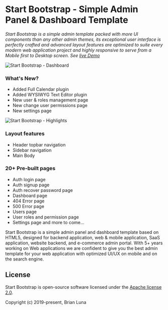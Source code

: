 # Start Bootstrap - Simple Admin Panel & Dashboard Template
*Start Bootstrap is a simple admin template packed with more UI components than any other admin themes, its exceptional user interface is perfectly crafted and advanced layout features are optimized to suite every modern web application project and highly responsive to serve from a Mobile first to Desktop screen. See [live Demo](http://demo.startbootstrap.pro/)* 

![Start Bootstrap - Dashboard](https://i.postimg.cc/cJCwSg95/start-bootstrao-dashboard.png)

### What's New?
- Added Full Calendar plugin
- Added WYSIWYG Text Editor plugin
- New user & roles management page
- New change user permissions page
- New settings page

![Start Bootstrap - Highlights](https://i.postimg.cc/5t7nVMxb/highlights.png)

### Layout features
- Header topbar navigation
- Sidebar navigation
- Main Body

### 20+ Pre-built pages
- Auth login page
- Auth signup page
- Auth recover password page
- Dashboard page
- 404 Error page
- 500 Error page
- Users page
- User roles and permission page
- Settings page and more to come…


Start Bootstrap is a simple admin panel and dashboard template based on HTML5, designed for backend application, web & mobile application, SaaS application, website backend, and e-commerce admin portal. With 5+ years working on Web applications we are confident to give you the best admin template for your web application with optimized UI/UX on mobile and on the search engine.


## License

Start Bootstrap is open-source software licensed under the [Apache license 2.0](http://www.apache.org/licenses/LICENSE-2.0).

Copyright (c) 2019-present, Brian Luna

